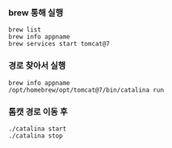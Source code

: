### brew 통해 실행
```{.bash}
brew list
brew info appname
brew services start tomcat@7
```
### 경로 찾아서 실행
```{.bash}
brew info appname
/opt/homebrew/opt/tomcat@7/bin/catalina run
```

### 톰캣 경로 이동 후
```{.bash}
./catalina start
./catalina stop
```